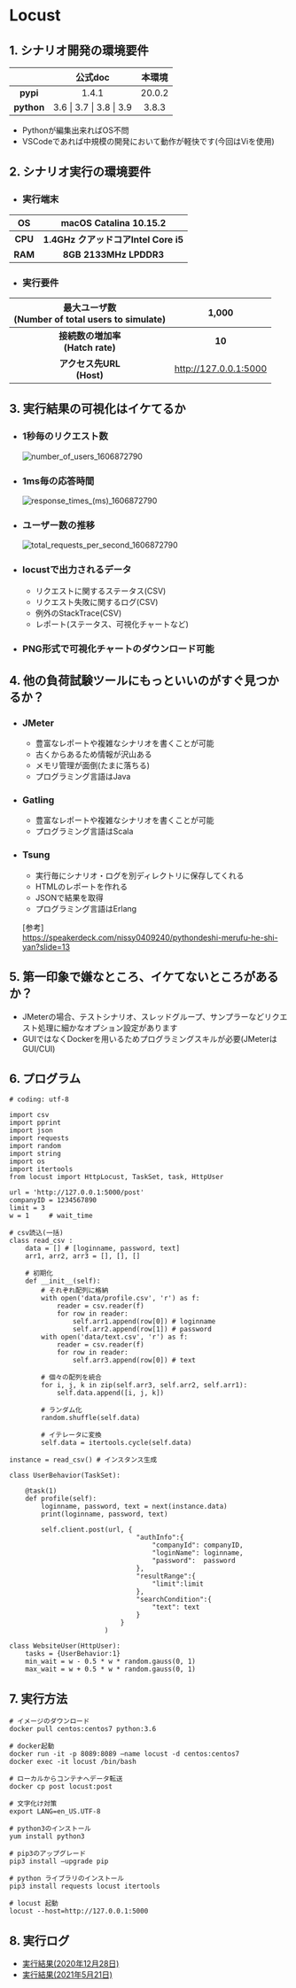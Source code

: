 # Locust

## 1. シナリオ開発の環境要件
|        |  公式doc | 本環境 |
| :----: | :-------: | :----: |
| **pypi** | 1.4.1 | 20.0.2 |
| **python** | 3.6 \| 3.7 \| 3.8 \| 3.9 | 3.8.3 |
  - Pythonが編集出来ればOS不問
  - VSCodeであれば中規模の開発において動作が軽快です(今回はViを使用)
    
## 2. シナリオ実行の環境要件
- ### 実行端末  
| OS  | macOS Catalina 10.15.2 |  
| :----: | :-------: |  
| **CPU** | **1.4GHz クアッドコアIntel Core i5** |  
| **RAM** | **8GB 2133MHz LPDDR3** |  
- ### 実行要件  
| 最大ユーザ数<br>(Number of total users to simulate) |  1,000   |
| :----: | :-------: |
| **接続数の増加率<br>(Hatch rate)** |  **10**    |
| **アクセス先URL<br>(Host)** | http://127.0.0.1:5000 |

## 3. 実行結果の可視化はイケてるか
- ### 1秒毎のリクエスト数
  ![number_of_users_1606872790](https://user-images.githubusercontent.com/51310989/100818086-c0d23700-348c-11eb-8190-25af280edbaa.png)
- ### 1ms毎の応答時間
  ![response_times_(ms)_1606872790](https://user-images.githubusercontent.com/51310989/100818089-c3349100-348c-11eb-9b6a-b084ba457194.png)
- ### ユーザー数の推移
  ![total_requests_per_second_1606872790](https://user-images.githubusercontent.com/51310989/100818091-c3cd2780-348c-11eb-8c0b-5a1f0882cba2.png)
- ### locustで出力されるデータ
  - リクエストに関するステータス(CSV)
  - リクエスト失敗に関するログ(CSV)
  - 例外のStackTrace(CSV)
  - レポート(ステータス、可視化チャートなど)
- ### PNG形式で可視化チャートのダウンロード可能

## 4. 他の負荷試験ツールにもっといいのがすぐ見つかるか？
- ### JMeter
  - 豊富なレポートや複雑なシナリオを書くことが可能  
  - 古くからあるため情報が沢山ある  
  - メモリ管理が面倒(たまに落ちる)
  - プログラミング言語はJava
- ### Gatling
  - 豊富なレポートや複雑なシナリオを書くことが可能  
  - プログラミング言語はScala
- ### Tsung
  - 実行毎にシナリオ・ログを別ディレクトリに保存してくれる
  - HTMLのレポートを作れる
  - JSONで結果を取得
  - プログラミング言語はErlang

  \[参考\] <br> https://speakerdeck.com/nissy0409240/pythondeshi-merufu-he-shi-yan?slide=13

## 5. 第一印象で嫌なところ、イケてないところがあるか？
  - JMeterの場合、テストシナリオ、スレッドグループ、サンプラーなどリクエスト処理に細かなオプション設定があります
  - GUIではなくDockerを用いるためプログラミングスキルが必要(JMeterはGUI/CUI)

## 6. プログラム
```
# coding: utf-8

import csv
import pprint
import json
import requests
import random
import string
import os
import itertools
from locust import HttpLocust, TaskSet, task, HttpUser

url = 'http://127.0.0.1:5000/post'
companyID = 1234567890
limit = 3
w = 1     # wait_time

# csv読込(一括)
class read_csv :
    data = [] # [loginname, password, text]
    arr1, arr2, arr3 = [], [], []

    # 初期化
    def __init__(self):
        # それぞれ配列に格納
        with open('data/profile.csv', 'r') as f:
            reader = csv.reader(f)
            for row in reader:
                self.arr1.append(row[0]) # loginname
                self.arr2.append(row[1]) # password
        with open('data/text.csv', 'r') as f:
            reader = csv.reader(f)
            for row in reader:
                self.arr3.append(row[0]) # text

        # 個々の配列を統合
        for i, j, k in zip(self.arr3, self.arr2, self.arr1):
            self.data.append([i, j, k])
    
        # ランダム化
        random.shuffle(self.data)

        # イテレータに変換
        self.data = itertools.cycle(self.data)

instance = read_csv() # インスタンス生成

class UserBehavior(TaskSet):

    @task(1)
    def profile(self):
        loginname, password, text = next(instance.data)
        print(loginname, password, text)

        self.client.post(url, {
                                "authInfo":{
                                    "companyId": companyID,
                                    "loginName": loginname,
                                    "password":  password
                                },
                                "resultRange":{
                                    "limit":limit
                                },
                                "searchCondition":{
                                    "text": text
                                }
                            }
                        )

class WebsiteUser(HttpUser):
    tasks = {UserBehavior:1}
    min_wait = w - 0.5 * w * random.gauss(0, 1)
    max_wait = w + 0.5 * w * random.gauss(0, 1)
```

## 7. 実行方法
```
# イメージのダウンロード
docker pull centos:centos7 python:3.6

# docker起動
docker run -it -p 8089:8089 —name locust -d centos:centos7
docker exec -it locust /bin/bash

# ローカルからコンテナへデータ転送
docker cp post locust:post

# 文字化け対策
export LANG=en_US.UTF-8

# python3のインストール
yum install python3

# pip3のアップグレード
pip3 install —upgrade pip

# python ライブラリのインストール
pip3 install requests locust itertools

# locust 起動
locust --host=http://127.0.0.1:5000
```

## 8. 実行ログ
- [実行結果(2020年12月28日)](https://github.com/m2nagoya/locust/log/report_1609121213.8134851.html)
- [実行結果(2021年5月21日)](https://github.com/m2nagoya/locust/log/report_1621579564.4859762.html)



